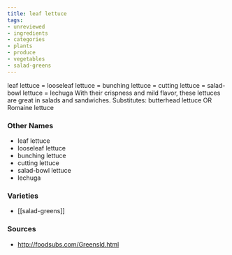 ```yaml
---
title: leaf lettuce
tags:
- unreviewed
- ingredients
- categories
- plants
- produce
- vegetables
- salad-greens
---
```

leaf lettuce = looseleaf lettuce = bunching lettuce = cutting lettuce = salad-bowl lettuce = lechuga With their crispness and mild flavor, these lettuces are great in salads and sandwiches. Substitutes: butterhead lettuce OR Romaine lettuce

### Other Names

* leaf lettuce
* looseleaf lettuce
* bunching lettuce
* cutting lettuce
* salad-bowl lettuce
* lechuga

### Varieties

* [[salad-greens]]

### Sources
* http://foodsubs.com/Greensld.html
